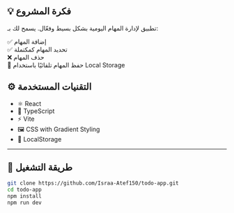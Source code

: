 ## 💡 فكرة المشروع

تطبيق لإدارة المهام اليومية بشكل بسيط وفعّال. يسمح لك بـ:

✅ إضافة المهام  
✅ تحديد المهام كمكتملة  
❌ حذف المهام  
💾 حفظ المهام تلقائيًا باستخدام Local Storage  



## ⚙️ التقنيات المستخدمة

- ⚛️ React
- 💙 TypeScript
- ⚡ Vite
- 🖼️ CSS with Gradient Styling
- 🧠 LocalStorage

---

## 🚀 طريقة التشغيل

```bash
git clone https://github.com/Israa-Atef150/todo-app.git
cd todo-app
npm install
npm run dev

